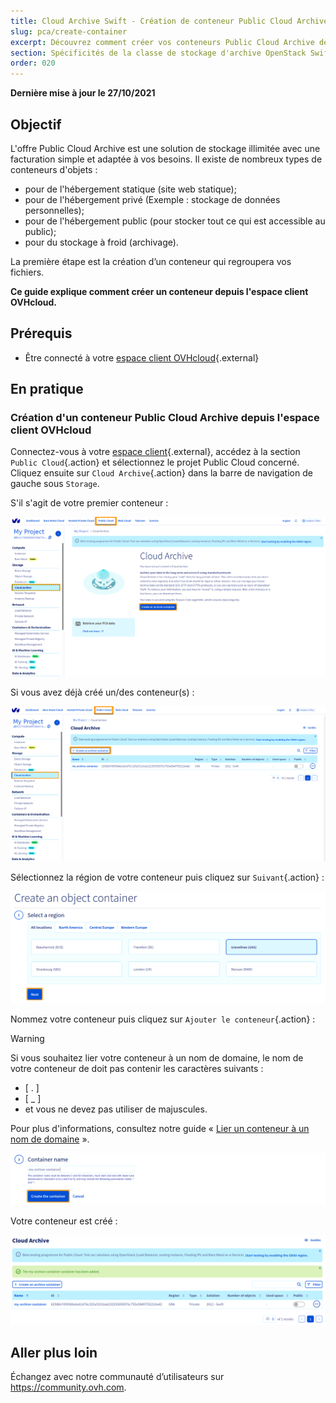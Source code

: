 ```yaml
---
title: Cloud Archive Swift - Création de conteneur Public Cloud Archive
slug: pca/create-container
excerpt: Découvrez comment créer vos conteneurs Public Cloud Archive depuis votre espace client OVHcloud
section: Spécificités de la classe de stockage d'archive OpenStack Swift
order: 020
---
```


**Dernière mise à jour le 27/10/2021**

## Objectif

L'offre Public Cloud Archive est une solution de stockage illimitée avec une facturation simple et adaptée à vos besoins. Il existe de nombreux types de conteneurs d'objets :

- pour de l'hébergement statique (site web statique);
- pour de l'hébergement privé (Exemple : stockage de données personnelles);
- pour de l'hébergement public (pour stocker tout ce qui est accessible au public);
- pour du stockage à froid (archivage).

La première étape est la création d’un conteneur qui regroupera vos fichiers.

**Ce guide explique comment créer un conteneur depuis l'espace client OVHcloud.**

## Prérequis

- Être connecté à votre [espace client OVHcloud](https://www.ovh.com/auth/?action=gotomanager&from=https://www.ovh.com/fr/&ovhSubsidiary=fr){.external}

## En pratique

### Création d'un conteneur Public Cloud Archive depuis l'espace client OVHcloud

Connectez-vous à votre [espace client](https://www.ovh.com/auth/?action=gotomanager&from=https://www.ovh.com/fr/&ovhSubsidiary=fr){.external}, accédez à la section `Public Cloud`{.action} et sélectionnez le projet Public Cloud concerné. Cliquez ensuite sur `Cloud Archive`{.action} dans la barre de navigation de gauche sous `Storage`.

S'il s'agit de votre premier conteneur :

![pca dashboard](images/create-container-20211006094158312.png)

Si vous avez déjà créé un/des conteneur(s) :

![pca dashboard](images/create-container-20211006094851682.png)

Sélectionnez la région de votre conteneur puis cliquez sur `Suivant`{.action} :

![select a region](images/create-container-20211006094448923.png)

Nommez votre conteneur puis cliquez sur `Ajouter le conteneur`{.action} :

> [!warning]
>
> Si vous souhaitez lier votre conteneur à un nom de domaine, le nom de votre conteneur de doit pas contenir les caractères suivants :
>
> - [ . ]
> - [ _ ]
> - et vous ne devez pas utiliser de majuscules.
>
> Pour plus d'informations, consultez notre guide « [Lier un conteneur à un nom de domaine](https://docs.ovh.com/fr/storage/pcs/link-domain/) ».
>

![container name](images/create-container-20211006094550334.png)

Votre conteneur est créé :

![container created](images/create-container-20211006094630754.png)

## Aller plus loin

Échangez avec notre communauté d’utilisateurs sur <https://community.ovh.com>.
